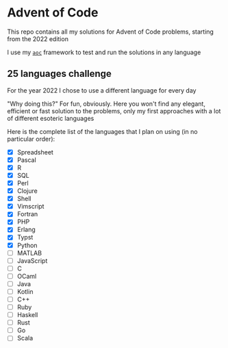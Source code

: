 # Advent of Code
This repo contains all my solutions for Advent of Code problems, starting from the 2022 edition

I use my [`aoc`](https://github.com/albertolazari/aoc) framework to test and run the solutions in any language

## 25 languages challenge
For the year 2022 I chose to use a different language for every day

"Why doing this?" For fun, obviously. Here you won't find any elegant, efficient or fast solution to the problems, only my first approaches with a lot of different esoteric languages

Here is the complete list of the languages that I plan on using (in no particular order):
- [X] Spreadsheet
- [X] Pascal
- [X] R
- [X] SQL
- [X] Perl
- [X] Clojure
- [X] Shell
- [X] Vimscript
- [X] Fortran
- [X] PHP
- [X] Erlang
- [X] Typst
- [X] Python
- [ ] MATLAB
- [ ] JavaScript
- [ ] C
- [ ] OCaml
- [ ] Java
- [ ] Kotlin
- [ ] C++
- [ ] Ruby
- [ ] Haskell
- [ ] Rust
- [ ] Go
- [ ] Scala
